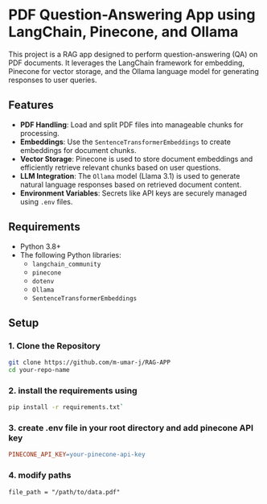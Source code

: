 # PDF Question-Answering App using LangChain, Pinecone, and Ollama

This project is a RAG app designed to perform question-answering (QA) on PDF documents. It leverages the LangChain framework for embedding, Pinecone for vector storage, and the Ollama language model for generating responses to user queries.

## Features
- **PDF Handling**: Load and split PDF files into manageable chunks for processing.
- **Embeddings**: Use the `SentenceTransformerEmbeddings` to create embeddings for document chunks.
- **Vector Storage**: Pinecone is used to store document embeddings and efficiently retrieve relevant chunks based on user questions.
- **LLM Integration**: The `Ollama` model (Llama 3.1) is used to generate natural language responses based on retrieved document content.
- **Environment Variables**: Secrets like API keys are securely managed using `.env` files.

## Requirements
- Python 3.8+
- The following Python libraries:
  - `langchain_community`
  - `pinecone`
  - `dotenv`
  - `Ollama`
  - `SentenceTransformerEmbeddings`

## Setup

### 1. Clone the Repository
```bash
git clone https://github.com/m-umar-j/RAG-APP
cd your-repo-name
```
### 2. install the requirements using 
 ```bash
 pip install -r requirements.txt`
```
### 3. create .env file in your root directory and add pinecone API key

``` makefile
PINECONE_API_KEY=your-pinecone-api-key
```
### 4. modify paths

`file_path = "/path/to/data.pdf"`